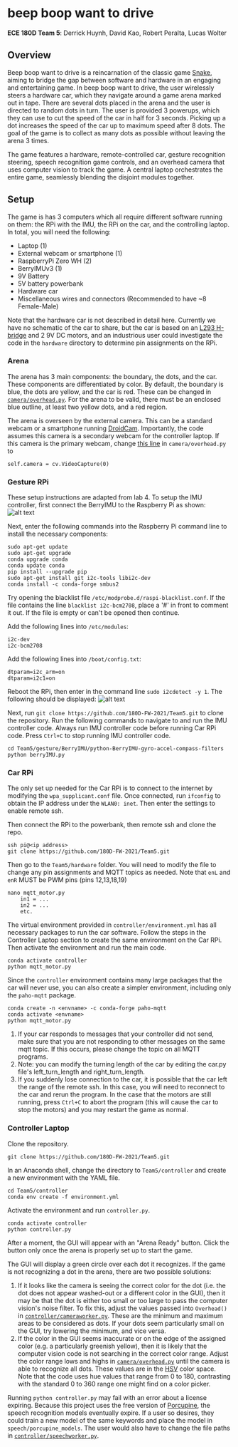 # beep boop want to drive
**ECE 180D Team 5**: Derrick Huynh, David Kao, Robert Peralta, Lucas Wolter

## Overview
Beep boop want to drive is a reincarnation of the classic game [Snake](https://en.wikipedia.org/wiki/Snake_(video_game_genre)), aiming to bridge the gap between software and hardware in an engaging and entertaining game. In beep boop want to drive, the user wirelessly steers a hardware car, which they navigate around a game arena marked out in tape. There are several dots placed in the arena and the user is directed to random dots in turn. The user is provided 3 powerups, which they can use to cut the speed of the car in half for 3 seconds. Picking up a dot increases the speed of the car up to maximum speed after 8 dots. The goal of the game is to collect as many dots as possible without leaving the arena 3 times.

The game features a hardware, remote-controlled car, gesture recognition steering, speech recognition game controls, and an overhead camera that uses computer vision to track the game. A central laptop orchestrates the entire game, seamlessly blending the disjoint modules together.

## Setup
The game is has 3 computers which all require different software running on them: the RPi with the IMU, the RPi on the car, and the controlling laptop. In total, you will need the following:

* Laptop (1)
* External webcam or smartphone (1)
* RaspberryPi Zero WH (2)
* BerryIMUv3 (1)
* 9V Battery
* 5V battery powerbank
* Hardware car
* Miscellaneous wires and connectors (Recommended to have ~8 Female-Male)

Note that the hardware car is not described in detail here. Currently we have no schematic of the car to share, but the car is based on an [L293 H-bridge](https://www.adafruit.com/product/807) and 2 9V DC motors, and an industrious user could investigate the code in the `hardware` directory to determine pin assignments on the RPi. 

### Arena
The arena has 3 main components: the boundary, the dots, and the car. These components are differentiated by color. By default, the boundary is blue, the dots are yellow, and the car is red. These can be changed in [`camera/overhead.py`](https://github.com/180D-FW-2021/Team5/blob/main/camera/overhead.py). For the arena to be valid, there must be an enclosed blue outline, at least two yellow dots, and a red region.

The arena is overseen by the external camera. This can be a standard webcam or a smartphone running [DroidCam](https://www.dev47apps.com/). Importantly, the code assumes this camera is a secondary webcam for the controller laptop. If this camera is the primary webcam, change [this line](https://github.com/180D-FW-2021/Team5/blob/main/camera/overhead.py#L41) in `camera/overhead.py` to

    self.camera = cv.VideoCapture(0)

### Gesture RPi
These setup instructions are adapted from lab 4.
To setup the IMU controller, first connect the BerryIMU to the Raspberry Pi as shown:
![alt text](https://github.com/180D-FW-2021/Team5/blob/fda2e14a4b80961ee594399cf037b4bf1a368d94/gesture/Images/hw-setup.PNG)

Next, enter the following commands into the Raspberry Pi command line to install the necessary components:

    sudo apt-get update
    sudo apt-get upgrade
    conda upgrade conda
    conda update conda
    pip install --upgrade pip
    sudo apt-get install git i2c-tools libi2c-dev
    conda install -c conda-forge smbus2

Try opening the blacklist file `/etc/modprobe.d/raspi-blacklist.conf`. If the file contains the line `blacklist i2c-bcm2708`, place a '#' in front to comment it out. If the file is empty or can't be opened then continue.

Add the following lines into `/etc/modules`:

    i2c-dev
    i2c-bcm2708

Add the following lines into `/boot/config.txt`:

    dtparam=i2c_arm=on
    dtparam=i2c1=on

Reboot the RPi, then enter in the command line `sudo i2cdetect -y 1`. The following should be displayed:
![alt text](https://github.com/180D-FW-2021/Team5/blob/fda2e14a4b80961ee594399cf037b4bf1a368d94/gesture/Images/i2cdetect.PNG)

Next, run `git clone https://github.com/180D-FW-2021/Team5.git` to clone the repository. Run the following commands to navigate to and run the IMU controller code. Always run IMU controller code before running Car RPi code. Press `Ctrl+C` to stop running IMU controller code.

    cd Team5/gesture/BerryIMU/python-BerryIMU-gyro-accel-compass-filters
    python berryIMU.py

### Car RPi
The only set up needed for the Car RPi is to connect to the internet by modifying the `wpa_supplicant.conf` file. Once connected, run `ifconfig` to obtain the IP address under the `WLAN0: inet`. Then enter the settings to enable remote ssh.

Then connect the RPi to the powerbank, then remote ssh and clone the repo.

    ssh pi@<ip address>
    git clone https://github.com/180D-FW-2021/Team5.git
    
Then go to the `Team5/hardware` folder. You will need to modify the file to change any pin assignments and MQTT topics as needed. Note that `enL` and `enR` MUST be PWM pins (pins 12,13,18,19)

    nano mqtt_motor.py
        in1 = ...
        in2 = ...
        etc.
    
The virtual environment provided in `controller/environment.yml` has all necessary packages to run the car software. Follow the steps in the Controller Laptop section to create the same environment on the Car RPi. Then activate the environment and run the main code.
    
    conda activate controller
    python mqtt_motor.py

Since the `controller` environment contains many large packages that the car will never use, you can also create a simpler environment, including only the `paho-mqtt` package.

    conda create -n <envname> -c conda-forge paho-mqtt
    conda activate <envname>
    python mqtt_motor.py

1. If your car responds to messages that your controller did not send, make sure that you are not responding to other messages on the same mqtt topic. If this occurs, please change the topic on all MQTT programs. 
2. Note: you can modify the turning length of the car by editing the car.py file's left_turn_length and right_turn_length.
3. If you suddenly lose connection to the car, it is possible that the car left the range of the remote ssh. In this case, you will need to reconnect to the car and rerun the program. In the case that the motors are still running, press `Ctrl+C` to abort the program (this will cause the car to stop the motors) and you may restart the game as normal.

    
### Controller Laptop
Clone the repository.

    git clone https://github.com/180D-FW-2021/Team5.git

In an Anaconda shell, change the directory to `Team5/controller` and create a new environment with the YAML file.

    cd Team5/controller
    conda env create -f environment.yml

Activate the environment and run `controller.py`.

    conda activate controller
    python controller.py

After a moment, the GUI will appear with an "Arena Ready" button. Click the button only once the arena is properly set up to start the game.

The GUI will display a green circle over each dot it recognizes. If the game is not recognizing a dot in the arena, there are two possible solutions:

1. If it looks like the camera is seeing the correct color for the dot (i.e. the dot does not appear washed-out or a different color in the GUI), then it may be that the dot is either too small or too large to pass the computer vision's noise filter. To fix this, adjust the values passed into `Overhead()` in [`controller/cameraworker.py`](https://github.com/180D-FW-2021/Team5/blob/main/controller/cameraworker.py#L22). These are the minimum and maximum areas to be considered as dots. If your dots seem particularly small on the GUI, try lowering the minimum, and vice versa.
2. If the color in the GUI seems inaccurate or on the edge of the assigned color (e.g. a particularly greenish yellow), then it is likely that the computer vision code is not searching in the correct color range. Adjust the color range lows and highs in [`camera/overhead.py`](https://github.com/180D-FW-2021/Team5/blob/main/camera/overhead.py#L14) until the camera is able to recognize all dots. These values are in the [HSV](https://en.wikipedia.org/wiki/HSL_and_HSV) color space. Note that the code uses hue values that range from 0 to 180, contrasting with the standard 0 to 360 range one might find on a color picker.

Running `python controller.py` may fail with an error about a license expiring. Because this project uses the free version of [Porcupine](https://picovoice.ai/platform/porcupine/), the speech recognition models eventually expire. If a user so desires, they could train a new model of the same keywords and place the model in `speech/porcupine_models`. The user would also have to change the file paths in [`controller/speechworker.py`](https://github.com/180D-FW-2021/Team5/blob/main/controller/speechworker.py#L15).
